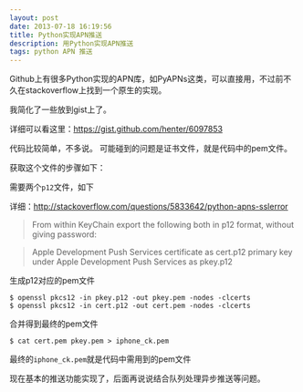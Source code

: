 ```yaml
---
layout: post
date: 2013-07-18 16:19:56
title: Python实现APN推送
description: 用Python实现APN推送
tags: python APN 推送
---
```


Github上有很多Python实现的APN库，如PyAPNs这类，可以直接用，不过前不久在stackoverflow上找到一个原生的实现。


我简化了一些放到gist上了。
<script src="https://gist.github.com/henter/6097853.js"></script>

详细可以看这里：<https://gist.github.com/henter/6097853>


代码比较简单，不多说。
可能碰到的问题是证书文件，就是代码中的pem文件。

获取这个文件的步骤如下：

需要两个`p12`文件，如下


详细：<http://stackoverflow.com/questions/5833642/python-apns-sslerror>

> From within KeyChain export the following both in p12 format, without giving password:

> Apple Development Push Services certificate as cert.p12
> primary key under Apple Development Push Services as pkey.p12


生成p12对应的pem文件

	$ openssl pkcs12 -in pkey.p12 -out pkey.pem -nodes -clcerts
	$ openssl pkcs12 -in cert.p12 -out cert.pem -nodes -clcerts

合并得到最终的pem文件

	$ cat cert.pem pkey.pem > iphone_ck.pem
	

最终的`iphone_ck.pem`就是代码中需用到的pem文件


现在基本的推送功能实现了，后面再说说结合队列处理异步推送等问题。

